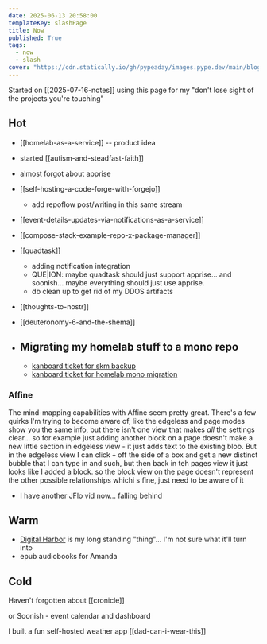 ```yaml
---
date: 2025-06-13 20:58:00
templateKey: slashPage
title: Now
published: True
tags:
  - now
  - slash
cover: "https://cdn.statically.io/gh/pypeaday/images.pype.dev/main/blog-media/20250614141616_0d1e39b0.png"
---
```


Started on [[2025-07-16-notes]] using this page for my "don't lose sight of the projects you're touching"

## Hot

- [[homelab-as-a-service]] -- product idea
- started [[autism-and-steadfast-faith]]
- almost forgot about apprise
- [[self-hosting-a-code-forge-with-forgejo]]
  - add repoflow post/writing in this same stream


- [[event-details-updates-via-notifications-as-a-service]]
- [[compose-stack-example-repo-x-package-manager]]

- [[quadtask]]
  - adding notification integration
  - QUE|ION: maybe quadtask should just support apprise... and soonish... maybe everything should just use apprise.
  - db clean up to get rid of my DDOS artifacts

- [[thoughts-to-nostr]]
- [[deuteronomy-6-and-the-shema]]
- Migrating my homelab stuff to a mono repo
  - 
  - [kanboard ticket for skm backup](https://kanboard.paynepride.com/?controller=TaskViewController&action=show&task_id=247&project_id=8)
  - [kanboard ticket for homelab mono migration](https://kanboard.paynepride.com/task/109)

### Affine

The mind-mapping capabilities with Affine seem pretty great. There's a few
quirks I'm trying to become aware of, like the edgeless and page modes show you
the same info, but there isn't one view that makes _all_ the settings clear...
so for example just adding another block on a page doesn't make a new little
section in edgeless view - it just adds text to the existing blob. But in the
edgeless view I can click `+` off the side of a box and get a new distinct
bubble that I can type in and such, but then back in teh pages view it just
looks like I added a block. so the block view on the page doesn't represent the
other possible relationships whichi s fine, just need to be aware of it

- I have another JFlo vid now... falling behind

## Warm

- [Digital Harbor](https://mydigitalharbor.com) is my long standing "thing"... I'm not sure what it'll turn into
- epub audiobooks for Amanda

## Cold

Haven't forgotten about [[cronicle]]

or Soonish - event calendar and dashboard


I built a fun self-hosted weather app [[dad-can-i-wear-this]]
